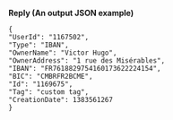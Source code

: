 **Reply (An output JSON example)**

```
{
"UserId": "1167502",
"Type": "IBAN",
"OwnerName": "Victor Hugo",
"OwnerAddress": "1 rue des Misérables",
"IBAN": "FR7618829754160173622224154",
"BIC": "CMBRFR2BCME",
"Id": "1169675",
"Tag": "custom tag",
"CreationDate": 1383561267
}
```